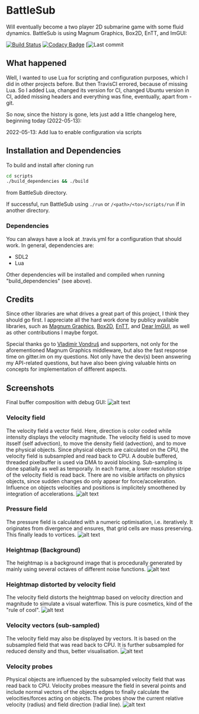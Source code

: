 # BattleSub
Will eventually become a two player 2D submarine game with some fluid dynamics.
BattleSub is using Magnum Graphics, Box2D, EnTT, and ImGUI:

[![Build Status](https://travis-ci.com/bfeldpw/battlesub.svg?branch=master)](https://travis-ci.com/bfeldpw/battlesub)
[![Codacy Badge](https://app.codacy.com/project/badge/Grade/5aa2f9b18121497cbe9ec07c610a08bd)](https://www.codacy.com/gh/bfeldpw/battlesub/dashboard?utm_source=github.com&amp;utm_medium=referral&amp;utm_content=bfeldpw/battlesub&amp;utm_campaign=Badge_Grade)
[![Last commit](https://img.shields.io/github/last-commit/bfeldpw/battlesub)

## What happened
Well, I wanted to use Lua for scripting and configuration purposes, which I did in other projects before. But then TravisCI errored, because of missing Lua. So I added Lua, changed its version for CI, changed Ubuntu version in CI, added missing headers and everything was fine, eventually, apart from - git.

So now, since the history is gone, lets just add a little changelog here, beginning today (2022-05-13):

2022-05-13: Add lua to enable configuration via scripts

## Installation and Dependencies

To build and install after cloning run
```bash
cd scripts
./build_dependencies && ./build
```
from BattleSub directory.

If successful, run BattleSub using `./run` or `/<path>/<to>/scripts/run` if in another directory.

### Dependencies

You can always have a look at .travis.yml for a configuration that should work. In general, dependencies are:
* SDL2
* Lua

Other dependencies will be installed and compiled when running "build_dependencies" (see above).

## Credits

Since other libraries are what drives a great part of this project, I think they should go first. I appreciate all the hard work done by publicy available libraries, such as [Magnum Graphics](https://github.com/mosra/magnum),  [Box2D](https://github.com/erincatto/box2d), [EnTT](https://github.com/skypjack/entt), and [Dear ImGUI](https://github.com/ocornut/imgui), as well as other contributions I maybe forgot. 

Special thanks go to [Vladimír Vondruš](https://github.com/mosra) and supporters, not only for the aforementioned Magnum Graphics middleware, but also the fast response time on gitter.im on my questions. Not only have the dev(s) been answering my API-related questions, but have also been giving valuable hints on concepts for implementation of different aspects. 

## Screenshots

Final buffer composition with debug GUI:
![alt text](screenshots/Screenshot_20210219_172850.png?raw=true)
### Velocity field
The velocity field a vector field. Here, direction is color coded while intensity displays the velocity magnitude. The velocity field is used to move itsself (self advection), to move the density field (advection), and to move the physical objects. Since physical objects are calculated on the CPU, the velocity field is subsampled and read back to CPU. A double buffered, threaded pixelbuffer is used via DMA to avoid blocking. Sub-sampling is done spatially as well as temporally. In each frame, a lower resolution stripe of the velocity field is read back. There are no visible artifacts on physics objects, since sudden changes do only appear for force/acceleration. Influence on objects velocities and positions is implicitely smoothened by integration of accelerations.
![alt text](screenshots/Screenshot_20210219_172911.png?raw=true)
### Pressure field
The pressure field is calculated with a numeric optimisation, i.e. iteratively. It originates from divergence and ensures, that grid cells are mass preserving. This finally leads to vortices.
![alt text](screenshots/Screenshot_20210219_173001.png?raw=true)
### Heightmap (Background)
The heightmap is a background image that is procedurally generated by mainly using several octaves of different noise functions.
![alt text](screenshots/Screenshot_20210219_173152.png?raw=true)
### Heightmap distorted by velocity field
The velocity field distorts the heightmap based on velocity direction and magnitude to simulate a visual waterflow. This is pure cosmetics, kind of the "rule of cool".
![alt text](screenshots/Screenshot_20210219_173212.png?raw=true)
### Velocity vectors (sub-sampled)
The velocity field may also be displayed by vectors. It is based on the subsampled field that was read back to CPU. It is further subsampled for reduced density and thus, better visualisation.
![alt text](screenshots/Screenshot_20210219_173237.png?raw=true)
### Velocity probes
Physical objects are influenced by the subsampled velocity field that was read back to CPU. Velocity probes measure the field in several points and include normal vectors of the objects edges to finally calculate the velocities/forces acting on objects. The probes show the current relative velocity (radius) and field direction (radial line).
![alt text](screenshots/Screenshot_20210219_173255.png?raw=true)

